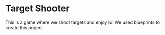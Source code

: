 # Target Shooter 
This is a game where we shoot targets and enjoy lol
We used blueprints to create this project
